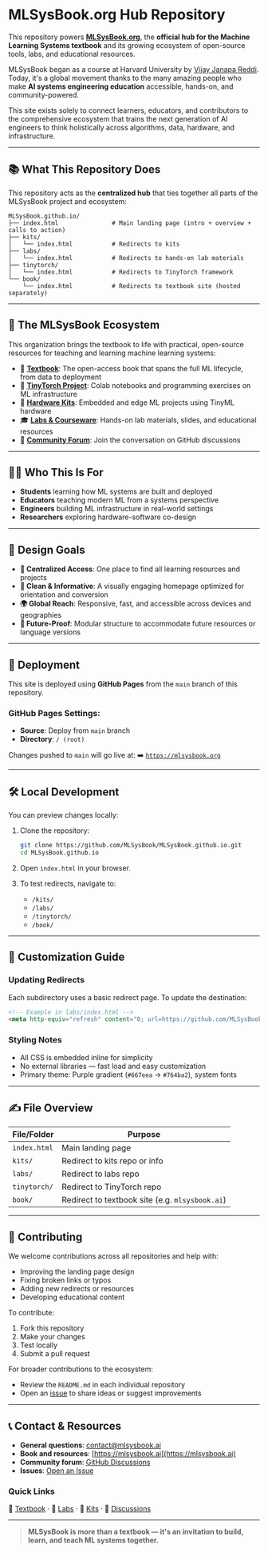# MLSysBook.org Hub Repository

This repository powers [**MLSysBook.org**](https://mlsysbook.org), the **official hub for the Machine Learning Systems textbook** and its growing ecosystem of open-source tools, labs, and educational resources.

MLSysBook began as a course at Harvard University by [Vijay Janapa Reddi](https://profvjreddi.github.io/website/). Today, it's a global movement thanks to the many amazing people who make **AI systems engineering education** accessible, hands-on, and community-powered. 

This site exists solely to connect learners, educators, and contributors to the comprehensive ecosystem that trains the next generation of AI engineers to think holistically across algorithms, data, hardware, and infrastructure.

---

## 📚 What This Repository Does

This repository acts as the **centralized hub** that ties together all parts of the MLSysBook project and ecosystem:

```
MLSysBook.github.io/
├── index.html               # Main landing page (intro + overview + calls to action)
├── kits/
│   └── index.html           # Redirects to kits
├── labs/
│   └── index.html           # Redirects to hands-on lab materials
├── tinytorch/
│   └── index.html           # Redirects to TinyTorch framework
└── book/
    └── index.html           # Redirects to textbook site (hosted separately)
```

---

## 🧰 The MLSysBook Ecosystem

This organization brings the textbook to life with practical, open-source resources for teaching and learning machine learning systems:

- 📘 [**Textbook**](https://mlsysbook.org/book): The open-access book that spans the full ML lifecycle, from data to deployment
- 🔧 [**TinyTorch Project**](https://github.com/mlsysbook/tinytorch): Colab notebooks and programming exercises on ML infrastructure
- 🔌 [**Hardware Kits**](https://github.com/mlsysbook/kits): Embedded and edge ML projects using TinyML hardware
- 🎓 [**Labs & Courseware**](https://github.com/mlsysbook/labs): Hands-on lab materials, slides, and educational resources
- 💬 [**Community Forum**](https://github.com/orgs/mlsysbook/discussions): Join the conversation on GitHub discussions

---

## 👩‍🏫 Who This Is For

- **Students** learning how ML systems are built and deployed
- **Educators** teaching modern ML from a systems perspective
- **Engineers** building ML infrastructure in real-world settings
- **Researchers** exploring hardware-software co-design

---

## 🎯 Design Goals

- **📌 Centralized Access**: One place to find all learning resources and projects
- **🎨 Clean & Informative**: A visually engaging homepage optimized for orientation and conversion
- **🌍 Global Reach**: Responsive, fast, and accessible across devices and geographies
- **🧭 Future-Proof**: Modular structure to accommodate future resources or language versions

---

## 🚀 Deployment

This site is deployed using **GitHub Pages** from the `main` branch of this repository.

### GitHub Pages Settings:
- **Source**: Deploy from `main` branch
- **Directory**: `/ (root)`

Changes pushed to `main` will go live at:
➡️ [`https://mlsysbook.org`](https://mlsysbook.org)

---

## 🛠️ Local Development

You can preview changes locally:

1. Clone the repository:
   ```bash
   git clone https://github.com/MLSysBook/MLSysBook.github.io.git
   cd MLSysBook.github.io
   ```

2. Open `index.html` in your browser.

3. To test redirects, navigate to:
   * `/kits/`
   * `/labs/`
   * `/tinytorch/`
   * `/book/`

---

## 🔧 Customization Guide

### Updating Redirects
Each subdirectory uses a basic redirect page. To update the destination:
```html
<!-- Example in labs/index.html -->
<meta http-equiv="refresh" content="0; url=https://github.com/MLSysBook/Labs" />
```

### Styling Notes
* All CSS is embedded inline for simplicity
* No external libraries — fast load and easy customization
* Primary theme: Purple gradient (`#667eea` → `#764ba2`), system fonts

---

## ✍️ File Overview

| File/Folder  | Purpose                                         |
| ------------ | ----------------------------------------------- |
| `index.html` | Main landing page                               |
| `kits/`      | Redirect to kits repo or info           |
| `labs/`      | Redirect to labs repo                           |
| `tinytorch/` | Redirect to TinyTorch repo                      |
| `book/`      | Redirect to textbook site (e.g. `mlsysbook.ai`) |

---

## 🤝 Contributing

We welcome contributions across all repositories and help with:
* Improving the landing page design
* Fixing broken links or typos
* Adding new redirects or resources
* Developing educational content

To contribute:
1. Fork this repository
2. Make your changes
3. Test locally
4. Submit a pull request

For broader contributions to the ecosystem:
- Review the `README.md` in each individual repository
- Open an [issue](https://github.com/mlsysbook/labs/issues) to share ideas or suggest improvements

---

## 📞 Contact & Resources

* **General questions**: [contact@mlsysbook.ai](mailto:contact@mlsysbook.ai)
* **Book and resources**: [https://mlsysbook.ai](https://mlsysbook.ai)
* **Community forum**: [GitHub Discussions](https://github.com/orgs/MLSysBook/discussions)
* **Issues**: [Open an Issue](https://github.com/MLSysBook/MLSysBook.github.io/issues)

### Quick Links
📘 [Textbook](https://mlsysbook.ai) · 🔬 [Labs](https://github.com/mlsysbook/labs) · 🧰 [Kits](https://github.com/mlsysbook/kits) · 💬 [Discussions](https://github.com/orgs/mlsysbook/discussions)

---

> **MLSysBook is more than a textbook — it's an invitation to build, learn, and teach ML systems together.**
